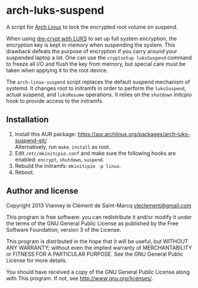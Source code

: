 arch-luks-suspend
==================

A script for [Arch Linux][] to lock the encrypted root volume on suspend.

When using [dm-crypt with LUKS][] to set up full system encryption, the
encryption key is kept in memory when suspending the system. This drawback
defeats the purpose of encryption if you carry around your suspended laptop
a lot. One can use the `cryptsetup luksSuspend` command to freeze all I/O and
flush the key from memory, but special care must be taken when applying it to
the root device.

The `arch-linux-suspend` script replaces the default suspend mechanism of
systemd. It changes root to initramfs in order to perform the `luksSuspend`,
actual suspend, and `luksResume` operations. It relies on the `shutdown`
initcpio hook to provide access to the initramfs.

[Arch Linux]: https://www.archlinux.org/
[dm-crypt with LUKS]: https://wiki.archlinux.org/index.php/Dm-crypt_with_LUKS


Installation
-------------

1. Install this AUR package: https://aur.archlinux.org/packages/arch-luks-suspend-git/  
   Alternatively, run `make install` as root.
2. Edit `/etc/mkinitcpio.conf` and make sure the following hooks are enabled:
   `encrypt`, `shutdown`, `suspend`.
3. Rebuild the initramfs: `mkinitcpio -p linux`.
4. Reboot.


Author and license
-------------------

Copyright 2013 Vianney le Clément de Saint-Marcq <vleclement@gmail.com>

This program is free software: you can redistribute it and/or modify
it under the terms of the GNU General Public License as published by
the Free Software Foundation; version 3 of the License.

This program is distributed in the hope that it will be useful,
but WITHOUT ANY WARRANTY; without even the implied warranty of
MERCHANTABILITY or FITNESS FOR A PARTICULAR PURPOSE.  See the
GNU General Public License for more details.

You should have received a copy of the GNU General Public License
along with This program.  If not, see <http://www.gnu.org/licenses/>.
